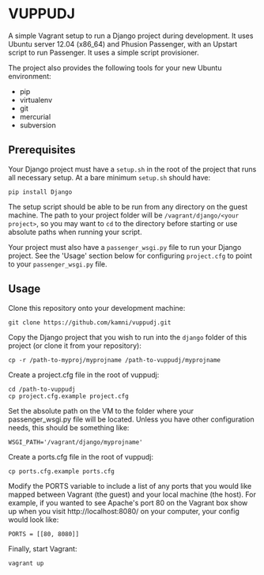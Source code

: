 # VUPPUDJ

A simple Vagrant setup to run a Django project during development. It uses
Ubuntu server 12.04 (x86_64) and Phusion Passenger, with an Upstart script to
run Passenger. It uses a simple script provisioner.

The project also provides the following tools for your new Ubuntu environment:

* pip
* virtualenv
* git
* mercurial
* subversion

## Prerequisites

Your Django project must have a `setup.sh` in the root of the project that runs
all necessary setup. At a bare minimum `setup.sh` should have:

    pip install Django

The setup script should be able to be run from any directory on the guest
machine. The path to your project folder will be `/vagrant/django/<your project>`,
so you may want to `cd` to the directory before starting or use absolute paths
when running your script.

Your project must also have a `passenger_wsgi.py` file to run your Django
project. See the 'Usage' section below for configuring `project.cfg` to point
to your `passenger_wsgi.py` file.

## Usage

Clone this repository onto your development machine:

    git clone https://github.com/kamni/vuppudj.git

Copy the Django project that you wish to run into the `django` folder
of this project (or clone it from your repository):

    cp -r /path-to-myproj/myprojname /path-to-vuppudj/myprojname

Create a project.cfg file in the root of vuppudj:

    cd /path-to-vuppudj
    cp project.cfg.example project.cfg

Set the absolute path on the VM to the folder where your passenger_wsgi.py file
will be located.  Unless you have other configuration needs, this should be
something like:

    WSGI_PATH='/vagrant/django/myprojname'

Create a ports.cfg file in the root of vuppudj:

    cp ports.cfg.example ports.cfg

Modify the PORTS variable to include a list of any ports that you would like 
mapped between Vagrant (the guest) and your local machine (the host).  For 
example, if you wanted to see Apache's port 80 on the Vagrant box show up when 
you visit http://localhost:8080/ on your computer, your config would look like:

    PORTS = [[80, 8080]]

Finally, start Vagrant:

    vagrant up

